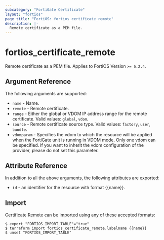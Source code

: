 ```yaml
---
subcategory: "FortiGate Certificate"
layout: "fortios"
page_title: "FortiOS: fortios_certificate_remote"
description: |-
  Remote certificate as a PEM file.
---
```


# fortios_certificate_remote
Remote certificate as a PEM file. Applies to FortiOS Version `>= 6.2.4`.

## Argument Reference

The following arguments are supported:

* `name` - Name.
* `remote` - Remote certificate.
* `range` - Either the global or VDOM IP address range for the remote certificate. Valid values: `global`, `vdom`.
* `source` - Remote certificate source type. Valid values: `factory`, `user`, `bundle`.
* `vdomparam` - Specifies the vdom to which the resource will be applied when the FortiGate unit is running in VDOM mode. Only one vdom can be specified. If you want to inherit the vdom configuration of the provider, please do not set this parameter.


## Attribute Reference

In addition to all the above arguments, the following attributes are exported:
* `id` - an identifier for the resource with format {{name}}.

## Import

Certificate Remote can be imported using any of these accepted formats:
```
$ export "FORTIOS_IMPORT_TABLE"="true"
$ terraform import fortios_certificate_remote.labelname {{name}}
$ unset "FORTIOS_IMPORT_TABLE"
```
